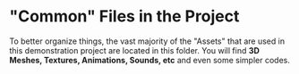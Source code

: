 # "Common" Files in the Project
To better organize things, the vast majority of the "Assets" that are used in this demonstration project are located in this folder. You will find **3D Meshes, Textures, Animations, Sounds, etc** and even some simpler codes.